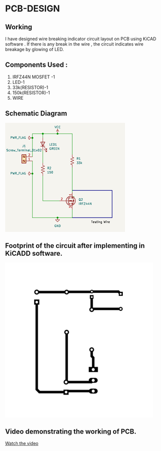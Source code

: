 # PCB-DESIGN
## Working
I have designed wire breaking indicator circuit layout on PCB using KiCAD software . If there is any break
in the wire , the circuit indicates wire breakage by glowing of LED. 

## Components Used :
1) IRFZ44N MOSFET -1
2) LED-1
3) 33k(RESISTOR)-1
4) 150k(RESISTOR)-1
5) WIRE

##   Schematic Diagram
![alt text](im.png)

## Footprint  of the circuit after implementing in KiCADD software.
![alt text](footprint.png)


## Video demonstrating the working of PCB.



[Watch the video](https://drive.google.com/file/d/16Ncxjm3U25_dvyPrGxnD5pfZJSPH5DQe/view?usp=drive_link)




